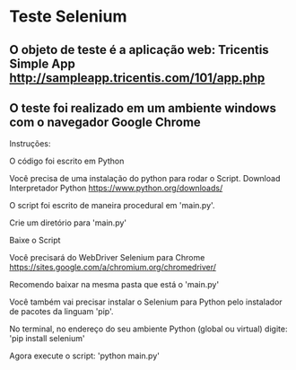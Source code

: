 # Teste Selenium

## O objeto de teste é a aplicação web: Tricentis Simple App http://sampleapp.tricentis.com/101/app.php

## O teste foi realizado em um ambiente windows com o navegador Google Chrome


Instruções:

O código foi escrito em Python

Você precisa de uma instalação do python para rodar o Script. Download Interpretador Python https://www.python.org/downloads/

O script foi escrito de maneira procedural em 'main.py'.

Crie um diretório para 'main.py'

Baixe o Script

Você precisará do WebDriver Selenium para Chrome https://sites.google.com/a/chromium.org/chromedriver/

Recomendo baixar na mesma pasta que está o 'main.py'

Você também vai precisar instalar o Selenium para Python pelo instalador de pacotes da linguam 'pip'.

No terminal, no endereço do seu ambiente Python (global ou virtual) digite: 'pip install selenium'

Agora execute o script: 'python main.py'
